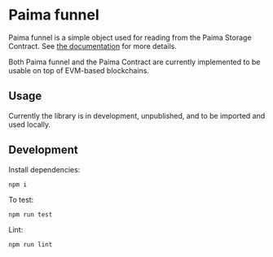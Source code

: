 # Paima funnel

Paima funnel is a simple object used for reading from the Paima Storage Contract. See [the documentation](../documentation/paima-funnel.md) for more details.

Both Paima funnel and the Paima Contract are currently implemented to be usable on top of EVM-based blockchains.

## Usage

Currently the library is in development, unpublished, and to be
imported and used locally.

## Development

Install dependencies:

```
npm i
```

To test:

```
npm run test
```

Lint:

```
npm run lint
```
